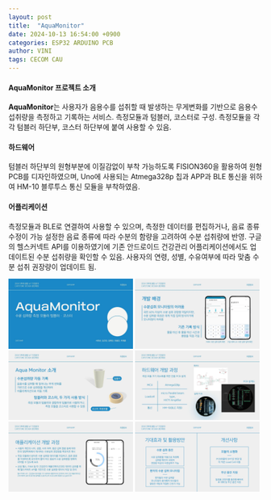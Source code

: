 ```yaml
---
layout: post
title:  "AquaMonitor"
date: 2024-10-13 16:54:00 +0900
categories: ESP32 ARDUINO PCB
author: VINI
tags: CECOM CAU
--- 
```




#### AquaMonitor 프로젝트 소개
**AquaMonitor**는 사용자가 음용수를 섭취할 때 발생하는 무게변화를 기반으로 음용수 섭취량을 측정하고 기록하는 서비스.
측정모듈과 텀블러, 코스터로 구성.
측정모듈을 각각 텀블러 하단부, 코스터 하단부에 붙여 사용할 수 있음.


#### 하드웨어
텀블러 하단부의 원형부분에 이질감없이 부착 가능하도록 FISION360을 활용하여 원형 PCB를 디자인하였으며, Uno에 사용되는 Atmega328p 칩과 APP과 BLE 통신을 위하여 HM-10 블루투스 통신 모듈을 부착하였음.

#### 어플리케이션
측정모듈과 BLE로 연결하여 사용할 수 있으며, 측정한 데이터를 편집하거나, 음료 종류 수정이 가능
설정한 음료 종류에 따라 수분의 함량을 고려하여 수분 섭취량에 반영.
구글의 헬스커넥트 API를 이용하였기에 기존 안드로이드 건강관리 어플리케이션에서도 업데이트된 수분 섭취량을 확인할 수 있음.
사용자의 연령, 성별, 수유여부에 따라 맞춤 수분 섭취 권장량이 업데이트 됨.


<div>
  <img src="/images/aquamonitor/1.jpg"  width="49%">
  <img src="/images/aquamonitor/2.jpg"  width="49%">
</div>
<div> 
  <img src="/images/aquamonitor/3.jpg"  width="49%">
  <img src="/images/aquamonitor/4.jpg"  width="49%">
</div>
<div>
  <img src="/images/aquamonitor/5.jpg"  width="49%">
  <img src="/images/aquamonitor/6.jpg"  width="49%">
</div>